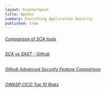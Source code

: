 ```yaml
---
layout: bookmarkpost
title: AppSec
summary: Everything Application Security
published: true
---
```


###### [Comparison of SCA tools](https://arxiv.org/pdf/2108.12078.pdf)

###### [SCA vs SAST - Github](https://github.blog/2022-09-09-sca-vs-sast-what-are-they-and-which-one-is-right-for-you/)

###### [Github Advanced Security Feature Comparison](https://josh-ops.com/posts/github-advanced-security-feature-chart/)

###### [OWASP CICD Top 10 Risks](https://owasp.org/www-project-top-10-ci-cd-security-risks/)






